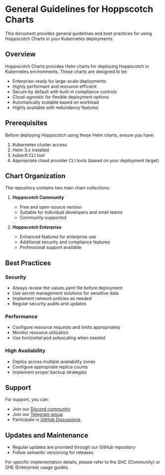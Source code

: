# General Guidelines for Hoppscotch Charts

This document provides general guidelines and best practices for using Hoppscotch Charts in your Kubernetes deployments.

## Overview

Hoppscotch Charts provides Helm charts for deploying Hoppscotch in Kubernetes environments. These charts are designed to be:

- Enterprise-ready for large-scale deployments
- Highly performant and resource-efficient
- Secure by default with built-in compliance controls
- Cloud-agnostic for flexible deployment options
- Automatically scalable based on workload
- Highly available with redundancy features

## Prerequisites

Before deploying Hoppscotch using these Helm charts, ensure you have:

1. Kubernetes cluster access
2. Helm 3.x installed
3. kubectl CLI tool
4. Appropriate cloud provider CLI tools (based on your deployment target)

## Chart Organization

The repository contains two main chart collections:

1. **Hoppscotch Community**
   - Free and open-source version
   - Suitable for individual developers and small teams
   - Community-supported

2. **Hoppscotch Enterprise**
    - Enhanced features for enterprise use
    - Additional security and compliance features
    - Professional support available

## Best Practices

### Security

- Always review the values.yaml file before deployment
- Use secret management solutions for sensitive data
- Implement network policies as needed
- Regular security audits and updates

### Performance

- Configure resource requests and limits appropriately
- Monitor resource utilization
- Use horizontal pod autoscaling when needed

### High Availability

- Deploy across multiple availability zones
- Configure appropriate replica counts
- Implement proper backup strategies

## Support

For support, you can:

- Join our [Discord community](https://hoppscotch.io/discord)
- Join our [Telegram group](https://hoppscotch.io/telegram)
- Participate in [GitHub Discussions](https://github.com/hoppscotch/hoppscotch/discussions)

## Updates and Maintenance

- Regular updates are provided through our GitHub repository
- Follow semantic versioning for releases

For specific implementation details, please refer to the SHC (Community) or SHE (Enterprise) usage guides.
